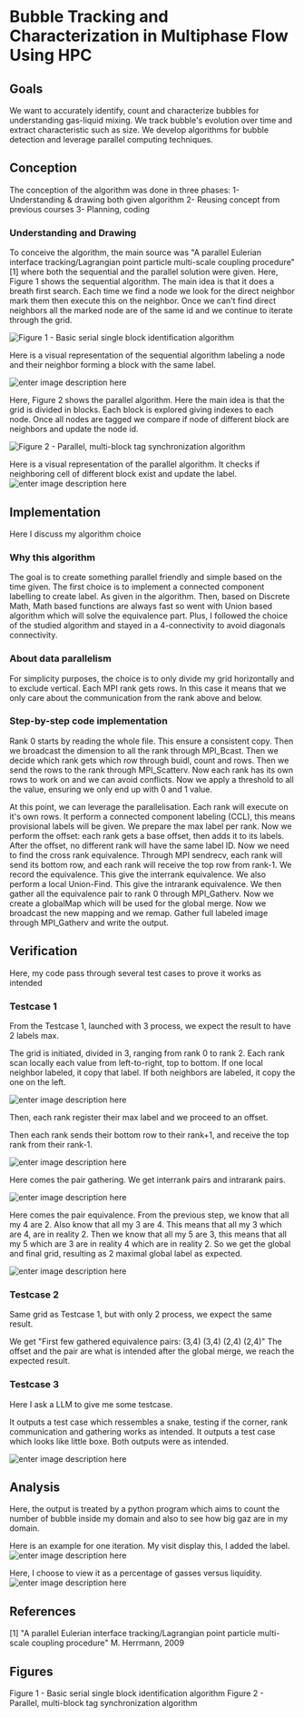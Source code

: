 ﻿# Bubble Tracking and Characterization in Multiphase Flow Using HPC

## Goals 

We want to accurately identify, count and characterize bubbles for understanding gas-liquid mixing. We track bubble's evolution over time and extract characteristic such as size. We develop algorithms for bubble detection and leverage parallel computing techniques. 

## Conception

The conception of the algorithm was done in three phases:
1- Understanding & drawing both given algorithm
2- Reusing concept from previous courses 
3- Planning, coding

### Understanding and Drawing

To conceive the algorithm, the main source was "A parallel Eulerian interface tracking/Lagrangian point particle multi-scale coupling procedure" [1] where both the sequential and the parallel solution were given.
Here, Figure 1 shows the sequential algorithm. The main idea is that it does a breath first search. Each time we find a node we look for the direct neighbor mark them then execute this on the neighbor. Once we can't find direct neighbors all the marked node are of the same id and we continue to iterate through the grid. 

![Figure 1 - Basic serial single block identification algorithm](https://i.imgur.com/dALZYxE.png) 

Here is a visual representation of the sequential algorithm labeling a node and their neighbor forming a block with the same label.

![enter image description here](https://i.imgur.com/VcUjxCI.png)

Here, Figure 2 shows the parallel algorithm. 
Here the main idea is that the grid is divided in blocks. Each block is explored giving indexes to each node. Once all nodes are tagged we compare if node of different block are neighbors and update the node id.

![Figure 2 - Parallel, multi-block tag synchronization algorithm](https://i.imgur.com/8W6BvQj.png)

Here is a visual representation of the parallel algorithm. It checks if neighboring cell of different block exist and update the label.
![enter image description here](https://i.imgur.com/K34D2fm.png)



## Implementation

Here I discuss my algorithm choice

### Why this algorithm

The goal is to create something parallel friendly and simple based on the time given. 
The first choice is to implement a connected component labelling to create label. As given in the algorithm.
Then, based on Discrete Math, Math based functions are always fast so went with Union based algorithm which will solve the equivalence part. 
Plus, I followed the choice of the studied algorithm and stayed in a 4-connectivity to avoid diagonals connectivity.

### About data parallelism

For simplicity purposes, the choice is to only divide my grid horizontally and to exclude vertical.
Each MPI rank gets rows. In this case it means that we only care about the communication from the rank above and below.

### Step-by-step code implementation

Rank 0 starts by reading the whole file. This ensure a consistent copy.
Then we broadcast the dimension to all the rank through MPI_Bcast.
Then we decide which rank gets which row through buidl, count and rows.
Then we send the rows to the rank through MPI_Scatterv.
Now each rank has its own rows to work on and we can avoid conflicts.
Now we apply a threshold to all the value, ensuring we only end up with 0 and 1 value.

At this point, we can leverage the parallelisation.
Each rank will execute on it's own rows.
It perform a connected component labeling (CCL), this means provisional labels will be given. We prepare the max label per rank. 
Now we perform the offset: each rank gets a base offset, then adds it to its labels.
After the offset, no different rank will have the same label ID.
Now we need to find the cross rank equivalence. 
Through MPI sendrecv, each rank will send its bottom row, and each rank will receive the top row from rank-1.
We record the equivalence. This give the interrank equivalence.
We also perform a local Union-Find. This give the intrarank equivalence.
We then gather all the equivalence pair to rank 0 through MPI_Gatherv.
Now we create a globalMap which will be used for the global merge.
Now we broadcast the new mapping and we remap.
Gather full labeled image through MPI_Gatherv and write the output.


## Verification
Here, my code pass through several test cases to prove it works as intended 

### Testcase 1
From the Testcase 1, launched with 3 process, we expect the result to have 2 labels max.

The grid is initiated, divided in 3, ranging from rank 0 to rank 2. 
Each rank scan locally each value from left-to-right, top to bottom. 
If one local neighbor labeled, it copy that label.
If both neighbors are labeled, it copy the one on the left.

![enter image description here](https://i.imgur.com/Pg3di1r.png)

Then, each rank register their max label and we proceed to an offset.

Then each rank sends their bottom row to their rank+1, and receive the top rank from their rank-1.

![enter image description here](https://i.imgur.com/Qv9iexN.png)

Here comes the pair gathering. 
We get interrank pairs and intrarank pairs.

![enter image description here](https://i.imgur.com/e56o9LU.png)

Here comes the pair equivalence.
From the previous step, we know that all my 4 are 2. 
Also know that all my 3 are 4. This means that all my 3 which are 4, are in reality 2.
Then we know that all my 5 are 3, this means that all my 5 which are 3 are in reality 4 which are in reality 2.
So we get the global and final grid, resulting as 2 maximal global label as expected.

![enter image description here](https://i.imgur.com/8yiseSZ.png)

### Testcase 2

Same grid as Testcase 1, but with only 2 process, we expect the same result.

We get "First few gathered equivalence pairs: (3,4) (3,4) (2,4) (2,4)" 
The offset and the pair are what is intended after the global merge, we reach the expected result.

### Testcase 3

Here I ask a LLM to give me some testcase.

It outputs a test case which ressembles a snake, testing if the corner, rank communication and gathering works as intended.
It outputs a test case which looks like little boxe.
Both outputs were as intended.

![enter image description here](https://i.imgur.com/48Ds8fV.png) 

 ## Analysis

Here, the output is treated by a python program which aims to count the number of bubble inside my domain and also to see how big gaz are in my domain.

Here is an example for one iteration. My visit display this, I added the label.
![enter image description here](https://i.imgur.com/z9mMI1O.png)

Here, I choose to view it as a percentage of gasses versus liquidity.
![enter image description here](https://i.imgur.com/bIF9Zr1.png)
## References 
[1] "A parallel Eulerian interface tracking/Lagrangian point particle multi-scale coupling procedure" M. Herrmann, 2009 

## Figures
Figure 1 - Basic serial single block identification algorithm
Figure 2 - Parallel, multi-block tag synchronization algorithm


